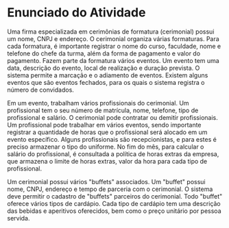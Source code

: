 # Enunciado do Atividade

Uma firma especializada em cerimônias de formatura (cerimonial) possui um nome, CNPJ e endereço. O cerimonial organiza várias formaturas. Para cada formatura, é importante registrar o nome do curso, faculdade, nome e telefone do chefe da turma, além da forma de pagamento e valor do pagamento. Fazem parte da formatura vários eventos. Um evento tem uma data, descrição do evento, local de realização e duração prevista. O sistema permite a marcação e o adiamento de eventos. Existem alguns eventos que são eventos fechados, para os quais o sistema registra o número de convidados.

Em um evento, trabalham vários profissionais do cerimonial. Um profissional tem o seu número de matrícula, nome, telefone, tipo de profissional e salário. O cerimonial pode contratar ou demitir profissionais. Um profissional pode trabalhar em vários eventos, sendo importante registrar a quantidade de horas que o profissional será alocado em um evento específico. Alguns profissionais são recepcionistas, e para estes é preciso armazenar o tipo do uniforme. No fim do mês, para calcular o salário do profissional, é consultada a política de horas extras da empresa, que armazena o limite de horas extras, valor da hora para cada tipo de profissional.

Um cerimonial possui vários "buffets" associados. Um "buffet" possui nome, CNPJ, endereço e tempo de parceria com o cerimonial. O sistema deve permitir o cadastro de "buffets" parceiros do cerimonial. Todo "buffet" oferece vários tipos de cardápio. Cada tipo de cardápio tem uma descrição das bebidas e aperitivos oferecidos, bem como o preço unitário por pessoa servida.
